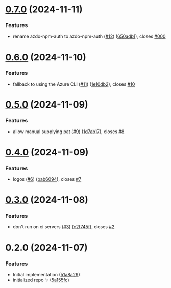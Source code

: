 # [0.7.0](https://github.com/johnnyreilly/azdo-npm-auth/compare/0.6.0...0.7.0) (2024-11-11)

### Features

- rename azdo-npm-auth to azdo-npm-auth ([#12](https://github.com/johnnyreilly/azdo-npm-auth/issues/12)) ([650adb1](https://github.com/johnnyreilly/azdo-npm-auth/commit/650adb1a5f86438ebc3a50577c59e5ae80591cdc)), closes [#000](https://github.com/johnnyreilly/azdo-npm-auth/issues/000)

# [0.6.0](https://github.com/johnnyreilly/azdo-npm-auth/compare/0.5.0...0.6.0) (2024-11-10)

### Features

- fallback to using the Azure CLI ([#11](https://github.com/johnnyreilly/azdo-npm-auth/issues/11)) ([1e10db2](https://github.com/johnnyreilly/azdo-npm-auth/commit/1e10db2c99fab6275dc8ab16c233b7b2d59a955a)), closes [#10](https://github.com/johnnyreilly/azdo-npm-auth/issues/10)

# [0.5.0](https://github.com/johnnyreilly/azdo-npm-auth/compare/0.4.0...0.5.0) (2024-11-09)

### Features

- allow manual supplying pat ([#9](https://github.com/johnnyreilly/azdo-npm-auth/issues/9)) ([1d7ab17](https://github.com/johnnyreilly/azdo-npm-auth/commit/1d7ab170ae23f1e3271fa023c5ab16d617a297d3)), closes [#8](https://github.com/johnnyreilly/azdo-npm-auth/issues/8)

# [0.4.0](https://github.com/johnnyreilly/azdo-npm-auth/compare/0.3.0...0.4.0) (2024-11-09)

### Features

- logos ([#6](https://github.com/johnnyreilly/azdo-npm-auth/issues/6)) ([bab6094](https://github.com/johnnyreilly/azdo-npm-auth/commit/bab6094116350ac3d9969572e271b9786a997027)), closes [#7](https://github.com/johnnyreilly/azdo-npm-auth/issues/7)

# [0.3.0](https://github.com/johnnyreilly/azdo-npm-auth/compare/0.2.0...0.3.0) (2024-11-08)

### Features

- don't run on ci servers ([#3](https://github.com/johnnyreilly/azdo-npm-auth/issues/3)) ([c2f745f](https://github.com/johnnyreilly/azdo-npm-auth/commit/c2f745f93d4bb21173669d8a5a76c241aaca1254)), closes [#2](https://github.com/johnnyreilly/azdo-npm-auth/issues/2)

# 0.2.0 (2024-11-07)

### Features

- Initial implementation ([51a8a29](https://github.com/johnnyreilly/azdo-npm-auth/commit/51a8a2958be10a7cbf3d04a325c02ec2bf0a7b3a))
- initialized repo ✨ ([5a155fc](https://github.com/johnnyreilly/azdo-npm-auth/commit/5a155fcc1ef7e4efa712b59fb56cc76ec2d29961))
